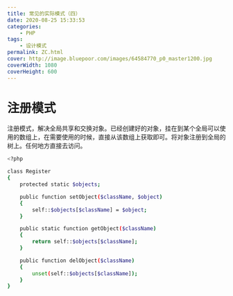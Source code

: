 ```yaml
---
title: 常见的实际模式（四）
date: 2020-08-25 15:33:53
categories:
    - PHP
tags:
    - 设计模式
permalink: ZC.html
cover: http://image.bluepoor.com/images/64584770_p0_master1200.jpg
coverWidth: 1080
coverHeight: 600
---
```

# 注册模式

注册模式，解决全局共享和交换对象。已经创建好的对象，挂在到某个全局可以使用的数组上，在需要使用的时候，直接从该数组上获取即可。将对象注册到全局的树上。任何地方直接去访问。

<!--more-->

```bash
<?php

class Register
{
    protected static $objects;

    public function setObject($className, $object)
    {
        self::$objects[$className] = $object;
    }

    public static function getObject($className)
    {
        return self::$objects[$className];
    }

    public function delObject($className)
    {
        unset(self::$objects[$className]);
    }
}
```